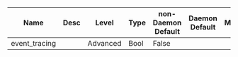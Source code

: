 | Name | Desc | Level | Type | non-Daemon Default | Daemon Default | Min | Max | Valid Values | verbatim | See also | Flags | Services | Validator | Long Desc | Tags |
| --- | --- | --- | --- | --- | --- | --- | --- | --- | --- | --- | --- | --- | --- | --- | --- |
| <span id="SP_event_tracing">event_tracing</span> |   | Advanced | Bool | False |  |  |  |  |  |  |  |  |  |  |  |
